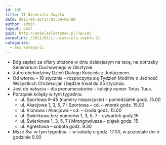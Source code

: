 ```yaml
---
id: 105
title: II Niedziela Zwykła
date: 2011-01-16T17:01:39+00:00
author: admin
layout: post
guid: http://anielaolsztynek.pl/?p=105
permalink: /2011/01/ii-niedziela-zwykla-2/
categories:
  - Bez kategorii
---
```

  * Bóg zapłać za ofiary złożone w dniu dzisiejszym na tacę, na potrzeby Seminarium Duchownego w Olsztynie.
  * Jutro obchodzimy Dzień Dialogu Kościoła z Judaizmem.
  * Od wtorku &#8211; 18 stycznia &#8211; rozpoczyna się Tydzień Modlitw o Jedność Wszystkich Chrześcijan i będzie trwał do 25 stycznia.
  * Jest do nabycia &#8211; dla prenumeratorów &#8211; kolejny numer Totus Tuus.
  * Porządek kolędy w tym tygodniu: 
      * ul. Sportowa 9-45 (numery nieparzyste) &#8211; poniedziałek godz. 15.00
      * ul. Akacjowa 1, 3, 5, 7 i Sportowa &#8211; cd. &#8211; wtorek godz. 15.00
      * ul. Klonowa i Akacjowa &#8211; cd. &#8211; środa godz. 15.00
      * ul. Świerkowa bez numerów 1, 3, 5, 7 &#8211; czwartek godz.15
      * ul. Świerkowa 1, 3, 5, 7 i Mrongowiusza &#8211; piątek godz. 15
      * ul. Agrestowa &#8211; sobota godz. 9.30
  * Msze Św. w tym tygodniu: &#8211; w sobotę o godz. 17.00, w pozostałe dni o godzinie 9.00